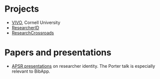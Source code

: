 # Projects #

  * [VIVO](http://vivo.library.cornell.edu/), Cornell University
  * [ResearcherID](http://www.researcherid.com/)
  * [ResearchCrossroads](http://www.researchcrossroads.org/)

# Papers and presentations #

  * [APSR presentations](http://www.apsr.edu.au/researcher_identity/presentations.html) on researcher identity. The Porter talk is especially relevant to BibApp.